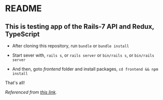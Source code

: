 # README

## This is testing app of the Rails-7 API and Redux, TypeScript

- After cloning this repository, run `bundle` or `bundle install`

- Start sever with, `rails s`, or `rails server` or
  `bin/rails s`, or `bin/rails server`

- And then, goto _frontend_ folder and install packages,
  `cd frontend && npm install`

That's all!

*Referenced from [this link](https://youtu.be/ZGnMqKg-Cq4).*
